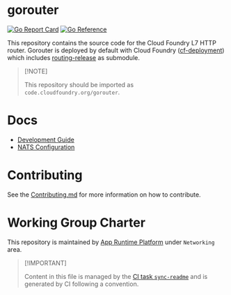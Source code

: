 # gorouter

[![Go Report
Card](https://goreportcard.com/badge/code.cloudfoundry.org/gorouter)](https://goreportcard.com/report/code.cloudfoundry.org/gorouter)
[![Go
Reference](https://pkg.go.dev/badge/code.cloudfoundry.org/gorouter.svg)](https://pkg.go.dev/code.cloudfoundry.org/gorouter)

This repository contains the source code for the Cloud Foundry L7 HTTP
router. Gorouter is deployed by default with Cloud Foundry
([cf-deployment](https://github.com/cloudfoundry/cf-deployment)) which
includes
[routing-release](https://github.com/cloudfoundry/routing-release) as
submodule.

> \[!NOTE\]
>
> This repository should be imported as
> `code.cloudfoundry.org/gorouter`.

# Docs

-   [Development Guide](./docs/01-development-guide.md)
-   [NATS Configuration](./docs/02-nats-configurations.md)

# Contributing

See the [Contributing.md](./.github/CONTRIBUTING.md) for more
information on how to contribute.

# Working Group Charter

This repository is maintained by [App Runtime
Platform](https://github.com/cloudfoundry/community/blob/main/toc/working-groups/app-runtime-platform.md)
under `Networking` area.

> \[!IMPORTANT\]
>
> Content in this file is managed by the [CI task
> `sync-readme`](https://github.com/cloudfoundry/wg-app-platform-runtime-ci/blob/c83c224ad06515ed52f51bdadf6075f56300ec93/shared/tasks/sync-readme/metadata.yml)
> and is generated by CI following a convention.
